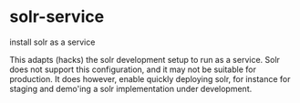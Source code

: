 # solr-service
install solr as a service

This adapts (hacks) the solr development setup to run as a service. Solr does not support this configuration, and it may not be suitable for production. It does however, enable quickly deploying solr, for instance for staging and demo'ing a solr implementation under development.
